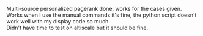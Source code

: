 Multi-source personalized pagerank done, works for the cases given.  
Works when I use the manual commands it's fine, the python script doesn't work well with my display code so much.  
Didn't have time to test on altiscale but it should be fine.  